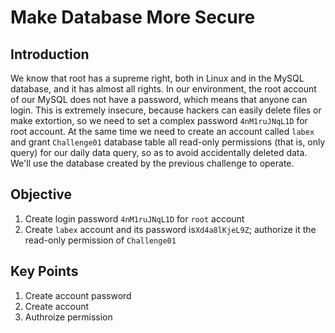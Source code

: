 # Make Database More Secure

## Introduction

We know that root has a supreme right, both in Linux and in the MySQL database, and it has almost all rights. In our environment, the root account of our MySQL does not have a password, which means that anyone can login. This is extremely insecure, because hackers can easily delete files or make extortion, so we need to set a complex password `4nM1ruJNqL1D` for root account. At the same time we need to create an account called `labex` and grant `Challenge01` database table all read-only permissions (that is, only query) for our daily data query, so as to avoid accidentally deleted data. We'll use the database created by the previous challenge to operate. 

## Objective

1. Create login password `4nM1ruJNqL1D` for `root` account
2. Create `labex` account and its password is`Xd4a8lKjeL9Z`; authorize it the read-only permission of  `Challenge01`

## Key Points

1. Create account password
2. Create account
3. Authroize permission